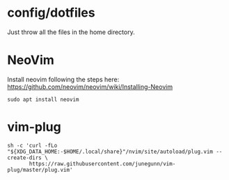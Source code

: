 # config/dotfiles

Just throw all the files in the home directory.

# NeoVim

Install neovim following the steps here: https://github.com/neovim/neovim/wiki/Installing-Neovim

```
sudo apt install neovim
```

# vim-plug

```
sh -c 'curl -fLo "${XDG_DATA_HOME:-$HOME/.local/share}"/nvim/site/autoload/plug.vim --create-dirs \
       https://raw.githubusercontent.com/junegunn/vim-plug/master/plug.vim'
```
